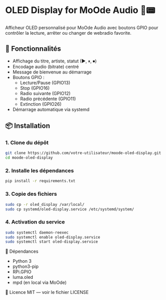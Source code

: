 # OLED Display for MoOde Audio 🎵📟

Afficheur OLED personnalisé pour MoOde Audio avec boutons GPIO pour contrôler la lecture, arrêter ou changer de webradio favorite.

## 🚀 Fonctionnalités

- Affichage du titre, artiste, statut (▶, ⏸, ⏹)
- Encodage audio (bitrate) centré
- Message de bienvenue au démarrage
- Boutons GPIO :
  - Lecture/Pause (GPIO13)
  - Stop (GPIO16)
  - Radio suivante (GPIO12)
  - Radio précédente (GPIO11)
  - Extinction (GPIO26)
- Démarrage automatique via systemd

## 📦 Installation

### 1. Clone du dépôt

```bash
git clone https://github.com/votre-utilisateur/moode-oled-display.git
cd moode-oled-display
```
### 2. Installe les dépendances
```bash
pip install -r requirements.txt
```
### 3. Copie des fichiers
```bash
sudo cp -r oled_display /var/local/
sudo cp systemd/oled-display.service /etc/systemd/system/
```
### 4. Activation du service
```bash
sudo systemctl daemon-reexec
sudo systemctl enable oled-display.service
sudo systemctl start oled-display.service
```

🔧 Dépendances
- Python 3
- python3-pip
- RPi.GPIO
- luma.oled
- mpd (en local via MoOde)

🧾 Licence
MIT — voir le fichier LICENSE
